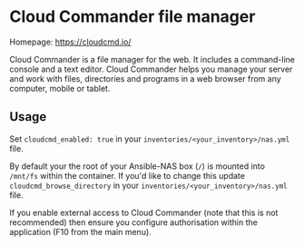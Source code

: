 # Cloud Commander file manager

Homepage: <https://cloudcmd.io/>

Cloud Commander is a file manager for the web. It includes a command-line console and a text editor. Cloud Commander helps you manage your server and work with files, directories and programs in a web browser from any computer, mobile or tablet.

## Usage

Set `cloudcmd_enabled: true` in your `inventories/<your_inventory>/nas.yml` file.

By default your the root of your Ansible-NAS box (`/`) is mounted into `/mnt/fs` within the container. If you'd like to change this update `cloudcmd_browse_directory` in your `inventories/<your_inventory>/nas.yml` file.

If you enable external access to Cloud Commander (note that this is not recommended) then ensure you configure authorisation
within the application (F10 from the main menu).
